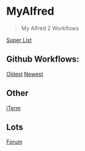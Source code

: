 MyAlfred
========
> My Alfred 2 Workflows

[Super List](https://github.com/raguay/MyAlfred)

## Github Workflows:
[Oldest](https://github.com/willfarrell/alfred-github-workflow)
[Newest](https://github.com/gharlan/alfred-github-workflow)

## Other
[iTerm](http://www.alfredforum.com/topic/2318-iterm-2-profiles-workflow/)

## Lots
[Forum](http://www.alfredforum.com)
